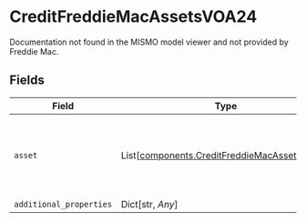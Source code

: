 # CreditFreddieMacAssetsVOA24

Documentation not found in the MISMO model viewer and not provided by Freddie Mac.


## Fields

| Field                                                                                                | Type                                                                                                 | Required                                                                                             | Description                                                                                          |
| ---------------------------------------------------------------------------------------------------- | ---------------------------------------------------------------------------------------------------- | ---------------------------------------------------------------------------------------------------- | ---------------------------------------------------------------------------------------------------- |
| `asset`                                                                                              | List[[components.CreditFreddieMacAssetVOA24](../../models/components/creditfreddiemacassetvoa24.md)] | :heavy_check_mark:                                                                                   | Documentation not found in the MISMO model viewer and not provided by Freddie Mac.                   |
| `additional_properties`                                                                              | Dict[str, *Any*]                                                                                     | :heavy_minus_sign:                                                                                   | N/A                                                                                                  |